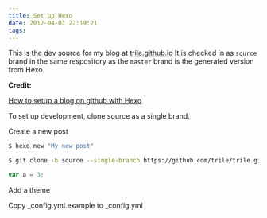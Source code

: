 ```yaml
---
title: Set up Hexo
date: 2017-04-01 22:19:21
tags:
---
```


This is the dev source for my blog at [trile.github.io](http://google.com)
It is checked in as `source` brand in the same respository as the `master` brand is the generated version from Hexo.

**Credit:**

[How to setup a blog on github with Hexo](https://zirho.github.io/2016/06/04/hexo/)

To set up development, clone source as a single brand.

Create a new post

``` bash
$ hexo new "My new post"
```

``` bash
$ git clone -b source --single-branch https://github.com/trile/trile.github.io.git trile.github.io.hexo
```

``` javascript
var a = 3;
```

Add a theme

Copy _config.yml.example to _config.yml
